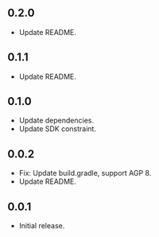 ## 0.2.0

* Update README.

## 0.1.1

* Update README.

## 0.1.0

* Update dependencies.
* Update SDK constraint.

## 0.0.2

* Fix: Update build.gradle, support AGP 8.
* Update README.

## 0.0.1

* Initial release.
